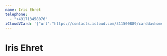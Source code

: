 ```yaml
---
name: Iris Ehret
telephone:
  - "+491713458076"
iCloudVCard: '{"url":"https://contacts.icloud.com/311500889/carddavhome/card/DED701AF-3EE7-4F1B-9F72-17C3319A013C.vcf","etag":"\"kmfhb9f4\"","data":"BEGIN:VCARD\r\nVERSION:3.0\r\nFN:\r\nN:Ehret;Iris;;;\r\nUID:CA846EB3-33A7-4DA0-B54A-03E3063A3F94\r\nPRODID:-//Apple Inc.//iOS 13.6.1//EN\r\nREV:2025-04-03T22:15:48Z\r\nORG:;\r\nTEL:+491713458076\r\nEND:VCARD"}'
---
```

# Iris Ehret